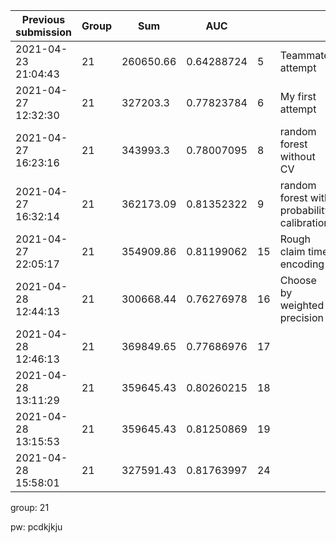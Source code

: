| Previous submission | Group | Sum       | AUC        |      |                                            |
| ------------------- | ----- | --------- | ---------- | ---- | ------------------------------------------ |
| 2021-04-23 21:04:43 | 21    | 260650.66 | 0.64288724 | 5    | Teammate attempt                           |
| 2021-04-27 12:32:30 | 21    | 327203.3  | 0.77823784 | 6    | My first attempt                           |
| 2021-04-27 16:23:16 | 21    | 343993.3  | 0.78007095 | 8    | random forest without CV                   |
| 2021-04-27 16:32:14 | 21    | 362173.09 | 0.81352322 | 9    | random forest with probability calibration |
| 2021-04-27 22:05:17 | 21    | 354909.86 | 0.81199062 | 15   | Rough claim time encoding                  |
| 2021-04-28 12:44:13 | 21    | 300668.44 | 0.76276978 | 16   | Choose by weighted precision               |
| 2021-04-28 12:46:13 | 21    | 369849.65 | 0.77686976 | 17   |                                            |
| 2021-04-28 13:11:29 | 21    | 359645.43 | 0.80260215 | 18   |                                            |
| 2021-04-28 13:15:53 | 21    | 359645.43 | 0.81250869 | 19   |                                            |
| 2021-04-28 15:58:01 | 21    | 327591.43 | 0.81763997 | 24   |                                            |

group: 21

pw: pcdkjkju

